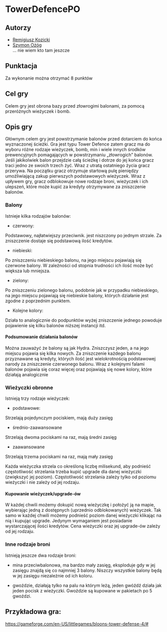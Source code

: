 # TowerDefencePO

## Autorzy

* [Remigiusz Kozicki](#autorzy)
* [Szymon Ożóg](#autorzy)  
... nie wiem kto tam jeszcze 

## Punktacja

Za wykonanie można otrzymać 8 punktów

## Cel gry

Celem gry jest obrona bazy przed złowrogimi balonami, za pomocą przeróżnych wieżyczek i bomb.

## Opis gry

Głównym celem gry jest powstrzymanie balonów przed dotarciem do końca wyznaczonej ścieżki. Gra jest typu Tower Defence zatem gracz ma do wyboru różne rodzaje wieżyczek, bomb, min i wiele innych środków prewencyjnych pomagających w powstrzymaniu „złowrogich” balonów. Jeśli jakikolwiek balon przejdzie całą ścieżkę i dotrze do jej końca gracz traci jedno ze swoich trzech żyć. Wraz z utratą ostatniego życia gracz przerywa. Na początku gracz otrzymuje startową pulę pieniędzy umożliwiającą zakup pierwszych podstawowych wieżyczek. Wraz z upływem gry, gracz odblokowuje nowe rodzaje broni, wieżyczek i ich ulepszeń, które może kupić za kredyty otrzymywane za zniszczenie balonów.

### Balony

Istnieje kilka rodzajów balonów:

* czerwony: 

Podstawowy, najłatwiejszy przeciwnik. jest niszczony po jednym strzale. Za zniszczenie dostaje się podstawową ilość kredytów.

* niebieski:

Po zniszczeniu niebieskiego balonu, na jego miejscu pojawiają się czerwone balony. W zależności od stopnia trudności ich ilość może być większa lub mniejsza.

* zielony:

Po zniszczeniu zielonego balonu, podobnie jak w przypadku niebieskiego, na jego miejscu pojawiają się niebieskie balony, których działanie jest zgodne z poprzednim punktem.

* Kolejne kolory:

Działa to analogicznie do podpunktów wyżej zniszczenie jednego powoduje pojawienie się kilku balonów niższej instancji itd.

#### Podsumowanie działania balonów

Można zauważyć że balony są jak Hydra. Zniszczysz jeden, a na jego miejscu pojawia się kilka nowych. Za zniszczenie każdego balonu przyznawane są kredyty, których ilość jest wielokrotnością podstawowej narody za zniszczenie czerwonego balonu. Wraz z kolejnymi falami balonów pojawia się coraz więcej oraz pojawiają się nowe kolory, które działają analogicznie

### Wieżyczki obronne 

Istnieją trzy rodzaje wieżyczek:

* podstawowe: 

Strzelają pojedynczym pociskiem, mają duży zasięg

* średnio-zaawansowane

Strzelają dwoma pociskami na raz, mają średni zasięg

* zaawansowane

Strzelają trzema pociskami na raz, mają mały zasięg

Każda wieżyczka strzela co określoną liczbę milisekund, aby podnieść częstotliwość strzelania trzeba kupić upgrade dla danej wieżyczki (zwiększyć jej poziom). Częstotliwość strzelania zależy tylko od poziomu wieżyczki i nie zależy od jej rodzaju. 

#### Kupowanie wieżyczek/upgrade-ów

W każdej chwili możemy dokupić nową wieżyczkę i położyć ją na mapie, wybierając jedną z dostępnych (uprzednio odblokowanych) wieżyczek. Tak samo w każdej chwili możemy podnieść poziom danej wieżyczki klikając na nią i kupując upgrade. Jedynym wymaganiem jest posiadanie wystarczającej ilości kredytów. Cena wieżyczki oraz jej upgrade-ów zależy od jej rodzaju.

### Inne rodzaje broni

Istnieją jeszcze dwa rodzaje broni:

* mina przeciwbalonowa, ma bardzo mały zasięg, eksploduje gdy w jej zasięgu znajdą się co najmniej 3 balony. Niszczy wszystkie balony będą w jej zasięgu niezależnie od ich koloru.

* gwoździe, działają tylko na palu na którym leżą, jeden gwóźdź działa jak jeden pocisk z wieżyczki. Gwoździe są kupowane w pakietach po 5 gwoździ.

## Przykładowa gra:

https://gameforge.com/en-US/littlegames/bloons-tower-defense-4/#



